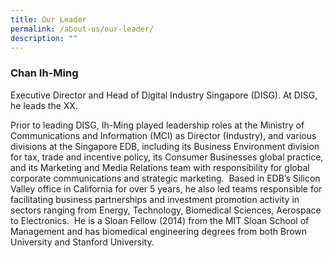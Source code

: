 ```yaml
---
title: Our Leader
permalink: /about-us/our-leader/
description: ""
---
```


### **Chan Ih-Ming** 
Executive Director and Head of Digital Industry Singapore (DISG). At DISG, he leads the XX.

Prior to leading DISG, Ih-Ming played leadership roles at the Ministry of Communications and Information (MCI) as Director (Industry), and various divisions at the Singapore EDB, including its Business Environment division for tax, trade and incentive policy, its Consumer Businesses global practice, and its Marketing and Media Relations team with responsibility for global corporate communications and strategic marketing.  Based in EDB’s Silicon Valley office in California for over 5 years, he also led teams responsible for facilitating business partnerships and investment promotion activity in sectors ranging from Energy, Technology, Biomedical Sciences, Aerospace to Electronics.  He is a Sloan Fellow (2014) from the MIT Sloan School of Management and has biomedical engineering degrees from both Brown University and Stanford University.